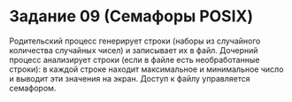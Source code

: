 # Задание 09 (Семафоры POSIX)
Родительский процесс генерирует строки (наборы из случайного количества случайных чисел) и записывает их в файл.
Дочерний процесс анализирует строки (если в файле есть необработанные строки): в каждой строке находит максимальное и минимальное число и выводит эти значения на экран.
Доступ к файлу управляется семафором. 
